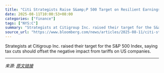 ```yaml
---
title: "Citi Strategists Raise S&amp;P 500 Target on Resilient Earnings"
date: 2025-08-11T10:00:53+08:00
categories: ["finance"]
tags: ["NYS:C"]
summary: "Strategists at Citigroup Inc. raised their target for the S&amp;P 500 Index, saying tax cuts should offset the negative impact from tariffs on US companies."
source_url: "https://www.bloomberg.com/news/articles/2025-08-11/citi-strategists-raise-s-p-target-on-resilient-earnings-outlook"
---
```


Strategists at Citigroup Inc. raised their target for the S&amp;P 500 Index, saying tax cuts should offset the negative impact from tariffs on US companies.

---

*来源: [原文链接](https://www.bloomberg.com/news/articles/2025-08-11/citi-strategists-raise-s-p-target-on-resilient-earnings-outlook)*
